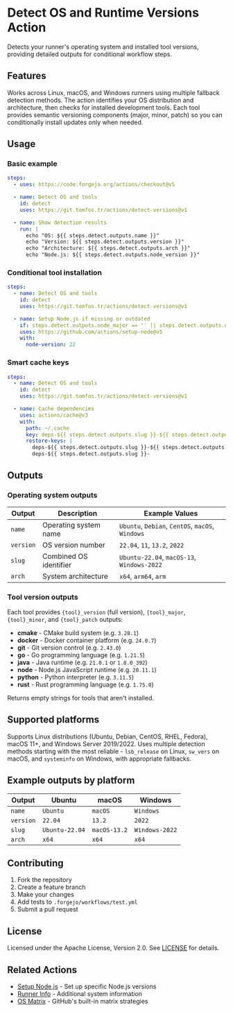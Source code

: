 # Detect OS and Runtime Versions Action

Detects your runner's operating system and installed tool versions, providing detailed outputs for
conditional workflow steps.

## Features

Works across Linux, macOS, and Windows runners using multiple fallback detection methods. The action
identifies your OS distribution and architecture, then checks for installed development tools. Each
tool provides semantic versioning components (major, minor, patch) so you can conditionally install
updates only when needed.

## Usage

### Basic example

```yaml
steps:
  - uses: https://code.forgejo.org/actions/checkout@v5

  - name: Detect OS and tools
    id: detect
    uses: https://git.tomfos.tr/actions/detect-versions@v1

  - name: Show detection results
    run: |
      echo "OS: ${{ steps.detect.outputs.name }}"
      echo "Version: ${{ steps.detect.outputs.version }}"
      echo "Architecture: ${{ steps.detect.outputs.arch }}"
      echo "Node.js: ${{ steps.detect.outputs.node_version }}"
```

### Conditional tool installation

```yaml
steps:
  - name: Detect OS and tools
    id: detect
    uses: https://git.tomfos.tr/actions/detect-versions@v1

  - name: Setup Node.js if missing or outdated
    if: steps.detect.outputs.node_major == '' || steps.detect.outputs.node_major < '20'
    uses: https://github.com/actions/setup-node@v5
    with:
      node-version: 22
```

### Smart cache keys

```yaml
steps:
  - name: Detect OS and tools
    id: detect
    uses: https://git.tomfos.tr/actions/detect-versions@v1

  - name: Cache dependencies
    uses: actions/cache@v3
    with:
      path: ~/.cache
      key: deps-${{ steps.detect.outputs.slug }}-${{ steps.detect.outputs.arch }}-${{ hashFiles('**/package-lock.json') }}
      restore-keys: |
        deps-${{ steps.detect.outputs.slug }}-${{ steps.detect.outputs.arch }}-
        deps-${{ steps.detect.outputs.slug }}-
```

## Outputs

### Operating system outputs

| Output | Description | Example Values |
|--------|-------------|----------------|
| `name` | Operating system name | `Ubuntu`, `Debian`, `CentOS`, `macOS`, `Windows` |
| `version` | OS version number | `22.04`, `11`, `13.2`, `2022` |
| `slug` | Combined OS identifier | `Ubuntu-22.04`, `macOS-13`, `Windows-2022` |
| `arch` | System architecture | `x64`, `arm64`, `arm` |

### Tool version outputs

Each tool provides `{tool}_version` (full version), `{tool}_major`, `{tool}_minor`, and
`{tool}_patch` outputs:

- **cmake** - CMake build system (e.g. `3.28.1`)
- **docker** - Docker container platform (e.g. `24.0.7`)
- **git** - Git version control (e.g. `2.43.0`)
- **go** - Go programming language (e.g. `1.21.5`)
- **java** - Java runtime (e.g. `21.0.1` or `1.8.0_392`)
- **node** - Node.js JavaScript runtime (e.g. `20.11.1`)
- **python** - Python interpreter (e.g. `3.11.5`)
- **rust** - Rust programming language (e.g. `1.75.0`)

Returns empty strings for tools that aren't installed.

## Supported platforms

Supports Linux distributions (Ubuntu, Debian, CentOS, RHEL, Fedora), macOS 11+, and Windows
Server 2019/2022. Uses multiple detection methods starting with the most reliable - `lsb_release`
on Linux, `sw_vers` on macOS, and `systeminfo` on Windows, with appropriate fallbacks.

## Example outputs by platform

| Output | Ubuntu | macOS | Windows |
|--------|--------|-------|---------|
| `name` | `Ubuntu` | `macOS` | `Windows` |
| `version` | `22.04` | `13.2` | `2022` |
| `slug` | `Ubuntu-22.04` | `macOS-13.2` | `Windows-2022` |
| `arch` | `x64` | `x64` | `x64` |

## Contributing

1. Fork the repository
2. Create a feature branch
3. Make your changes
4. Add tests to `.forgejo/workflows/test.yml`
5. Submit a pull request

## License

Licensed under the Apache License, Version 2.0. See [LICENSE](LICENSE) for details.

## Related Actions

- [Setup Node.js](https://github.com/actions/setup-node) - Set up specific Node.js versions
- [Runner Info](https://github.com/kenchan0130/actions-system-info) - Additional system information
- [OS Matrix](https://docs.github.com/en/actions/using-jobs/using-a-matrix-for-your-jobs) - GitHub's
  built-in matrix strategies
